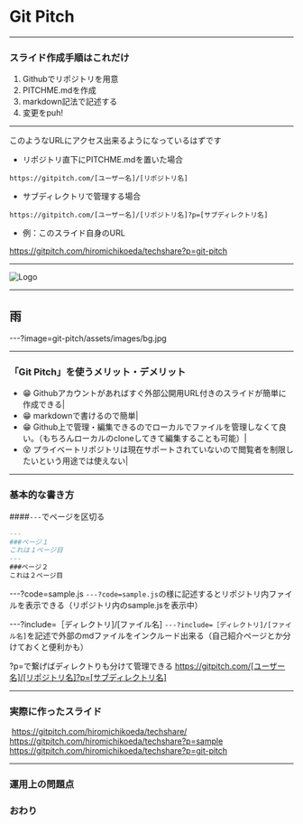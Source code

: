 # Git Pitch

---
### スライド作成手順はこれだけ

1. Githubでリポジトリを用意
1. PITCHME.mdを作成
1. markdown記法で記述する
1. 変更をpuh!


---
このようなURLにアクセス出来るようになっているはずです

- リポジトリ直下にPITCHME.mdを置いた場合

`https://gitpitch.com/[ユーザー名]/[リポジトリ名]`

- サブディレクトリで管理する場合

`https://gitpitch.com/[ユーザー名]/[リポジトリ名]?p=[サブディレクトリ名]`

- 例：このスライド自身のURL

https://gitpitch.com/hiromichikoeda/techshare?p=git-pitch



---

![Logo](git-pitch/assets/images/logo.jpg)


---
## 雨
---?image=git-pitch/assets/images/bg.jpg



---
### 「Git Pitch」を使うメリット・デメリット
- 😁 Githubアカウントがあればすぐ外部公開用URL付きのスライドが簡単に作成できる|
- 😁 markdownで書けるので簡単|
- 😁 Github上で管理・編集できるのでローカルでファイルを管理しなくて良い。（もちろんローカルのcloneしてきて編集することも可能）|
- 😵 プライベートリポジトリは現在サポートされていないので閲覧者を制限したいという用途では使えない|


---
### 基本的な書き方

####`---`でページを区切る

```md
---
###ページ１
これは１ページ目
---
###ページ２
これは２ページ目
```

---?code=sample.js
`---?code=sample.js`の様に記述するとリポジトリ内ファイルを表示できる（リポジトリ内のsample.jsを表示中）


---?include=［ディレクトリ]/[ファイル名]
`---?include=［ディレクトリ]/[ファイル名]`を記述で外部のmdファイルをインクルード出来る（自己紹介ページとか分けておくと便利かも）
 
?p=で繋げばディレクトりも分けて管理できる
https://gitpitch.com/[ユーザー名]/[リポジトリ名]?p=[サブディレクトリ名]


---
### 実際に作ったスライド
  https://gitpitch.com/hiromichikoeda/techshare/
  https://gitpitch.com/hiromichikoeda/techshare?p=sample
  https://gitpitch.com/hiromichikoeda/techshare?p=git-pitch

---
### 運用上の問題点

### おわり
